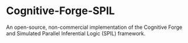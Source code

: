 # Cognitive-Forge-SPIL
An open-source, non-commercial implementation of the Cognitive Forge and Simulated Parallel Inferential Logic (SPIL) framework.
